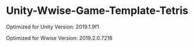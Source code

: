 # Unity-Wwise-Game-Template-Tetris

Optimized for Unity Version: 
2019.1.9f1

Optimized for Wwise Version: 
2019.2.0.7216
